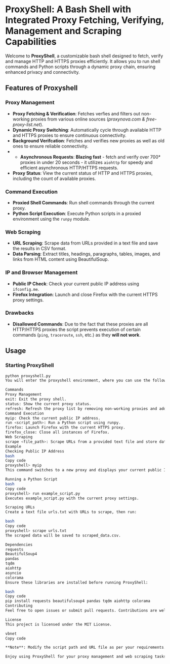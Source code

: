 # ProxyShell: A Bash Shell with Integrated Proxy Fetching, Verifying, Management and Scraping Capabilities

Welcome to **ProxyShell**, a customizable bash shell designed to fetch, verify and manage HTTP and HTTPS proxies efficiently. It allows you to run shell commands and Python scripts through a dynamic proxy chain, ensuring enhanced privacy and connectivity.

## Features of Proxyshell

### Proxy Management
- **Proxy Fetching & Verification**: Fetches verfies and filters out non-working proxies from various online sources (*proxynova.com & free-proxy-list.net*).
- **Dynamic Proxy Switching**: Automatically cycle through available HTTP and HTTPS proxies to ensure continuous connectivity.
- **Background Verifcation**: Fetches and verifies new proxies as well as old ones to ensure reliable connectivity.
- - **Asynchronous Requests**: **Blazing fast** - fetch and verify over 700* proxies in under 20 seconds - it utilizes `aiohttp` for speedy and efficient asynchronous HTTP/HTTPS requests.
- **Proxy Status**: View the current status of HTTP and HTTPS proxies, including the count of available proxies.

### Command Execution
- **Proxied Shell Commands**: Run shell commands through the current proxy.
- **Python Script Execution**: Execute Python scripts in a proxied environment using the `runpy` module.

### Web Scraping
- **URL Scraping**: Scrape data from URLs provided in a text file and save the results in CSV format.
- **Data Parsing**: Extract titles, headings, paragraphs, tables, images, and links from HTML content using BeautifulSoup.

### IP and Browser Management
- **Public IP Check**: Check your current public IP address using `ifconfig.me`.
- **Firefox Integration**: Launch and close Firefox with the current HTTPS proxy settings.

### Drawbacks
- **Disallowed Commands**: Due to the fact that these proxies are all HTTP/HTTPS proxies the script prevents execution of certain commands (`ping`, `traceroute`, `ssh`, etc.) as they **will not work**.

## Usage

### Starting ProxyShell
```bash
python proxyshell.py
You will enter the proxyshell environment, where you can use the following commands.

Commands
Proxy Management
exit: Exit the proxy shell.
status: Show the current proxy status.
refresh: Refresh the proxy list by removing non-working proxies and adding new ones.
Command Execution
myip: Check the current public IP address.
run <script_path>: Run a Python script using runpy.
firefox: Launch Firefox with the current HTTPS proxy.
firefox_close: Close all instances of Firefox.
Web Scraping
scrape <file_path>: Scrape URLs from a provided text file and store data in CSV format.
Example
Checking Public IP Address
bash
Copy code
proxyshell> myip
This command switches to a new proxy and displays your current public IP address.

Running a Python Script
bash
Copy code
proxyshell> run example_script.py
Executes example_script.py with the current proxy settings.

Scraping URLs
Create a text file urls.txt with URLs to scrape, then run:

bash
Copy code
proxyshell> scrape urls.txt
The scraped data will be saved to scraped_data.csv.

Dependencies
requests
BeautifulSoup4
pandas
tqdm
aiohttp
asyncio
colorama
Ensure these libraries are installed before running ProxyShell:

bash
Copy code
pip install requests beautifulsoup4 pandas tqdm aiohttp colorama
Contributing
Feel free to open issues or submit pull requests. Contributions are welcome!

License
This project is licensed under the MIT License.

vbnet
Copy code

**Note**: Modify the script path and URL file as per your requirements. Ensure you have the necessary permissions and access to the system where you plan to use ProxyShell.

Enjoy using ProxyShell for your proxy management and web scraping tasks!
